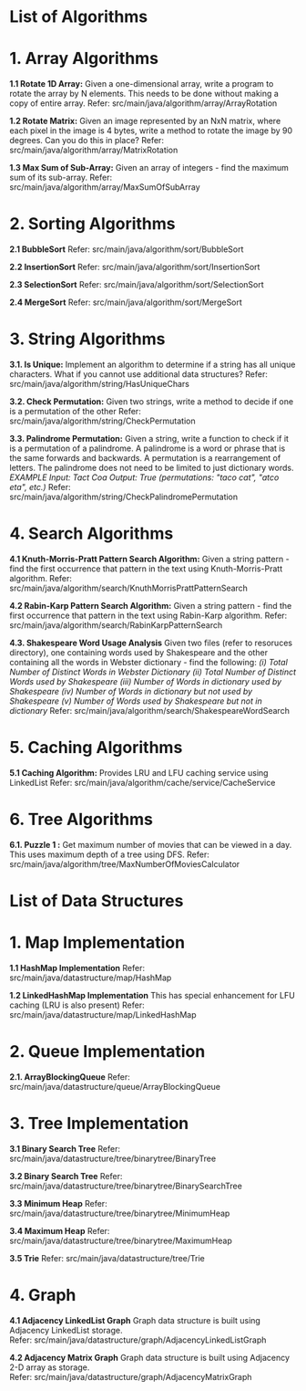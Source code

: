 # List of Algorithms

# 1. Array Algorithms

**1.1 Rotate 1D Array:** Given a one-dimensional array, write a program to rotate the array by N elements. This needs to be done without making a copy of entire array.
Refer: src/main/java/algorithm/array/ArrayRotation

**1.2 Rotate Matrix:** Given an image represented by an NxN matrix, where each pixel in the image is 4 bytes, write a method to rotate the image by 90 degrees. Can you do this in place?
Refer: src/main/java/algorithm/array/MatrixRotation

**1.3 Max Sum of Sub-Array:** Given an array of integers - find the maximum sum of its sub-array.
Refer: src/main/java/algorithm/array/MaxSumOfSubArray


# 2. Sorting Algorithms
 
**2.1 BubbleSort**
Refer: src/main/java/algorithm/sort/BubbleSort
 
**2.2 InsertionSort**
Refer: src/main/java/algorithm/sort/InsertionSort
 
**2.3 SelectionSort**
Refer: src/main/java/algorithm/sort/SelectionSort
 
**2.4 MergeSort**
Refer: src/main/java/algorithm/sort/MergeSort


# 3. String Algorithms

**3.1. Is Unique:** Implement an algorithm to determine if a string has all unique characters. What if you cannot use additional data structures?
Refer: src/main/java/algorithm/string/HasUniqueChars

**3.2. Check Permutation:** Given two strings, write a method to decide if one is a permutation of the other
Refer: src/main/java/algorithm/string/CheckPermutation

**3.3. Palindrome Permutation:** Given a string, write a function to check if it is a permutation of a palindrome. A palindrome is a word or phrase that is the same forwards and backwards. A permutation
is a rearrangement of letters. The palindrome does not need to be limited to just dictionary words.
_EXAMPLE
Input: Tact Coa
Output: True (permutations: "taco cat", "atco eta", etc.)_
Refer: src/main/java/algorithm/string/CheckPalindromePermutation


# 4. Search Algorithms

**4.1 Knuth-Morris-Pratt Pattern Search Algorithm:** Given a string pattern - find the first occurrence that pattern in the text using Knuth-Morris-Pratt algorithm.
Refer: src/main/java/algorithm/search/KnuthMorrisPrattPatternSearch 

**4.2 Rabin-Karp Pattern Search Algorithm:** Given a string pattern - find the first occurrence that pattern in the text using Rabin-Karp algorithm.
Refer: src/main/java/algorithm/search/RabinKarpPatternSearch

**4.3. Shakespeare Word Usage Analysis** Given two files (refer to resoruces directory), one containing words used by Shakespeare and the other containing all the words in Webster dictionary - find the following:
 _(i) Total Number of Distinct Words in Webster Dictionary
 (ii) Total Number of Distinct Words used by Shakespeare
 (iii) Number of Words in dictionary used by Shakespeare
 (iv) Number of Words in dictionary but not used by Shakespeare
 (v) Number of Words used by Shakespeare but not in dictionary_
 Refer: src/main/java/algorithm/search/ShakespeareWordSearch


# 5. Caching Algorithms

**5.1 Caching Algorithm:** Provides LRU and LFU caching service using LinkedList 
Refer: src/main/java/algorithm/cache/service/CacheService


# 6. Tree Algorithms 

**6.1. Puzzle 1 :** Get maximum number of movies that can be viewed in a day. This uses maximum depth of a tree using DFS. 
Refer: src/main/java/algorithm/tree/MaxNumberOfMoviesCalculator
 
 
# List of Data Structures
 
# 1. Map Implementation 
 
**1.1 HashMap Implementation**
Refer: src/main/java/datastructure/map/HashMap
 
**1.2 LinkedHashMap Implementation**
This has special enhancement for LFU caching (LRU is also present)
Refer: src/main/java/datastructure/map/LinkedHashMap


# 2. Queue Implementation

**2.1. ArrayBlockingQueue** Refer: src/main/java/datastructure/queue/ArrayBlockingQueue


# 3. Tree Implementation

**3.1 Binary Search Tree** Refer: src/main/java/datastructure/tree/binarytree/BinaryTree

**3.2 Binary Search Tree** Refer: src/main/java/datastructure/tree/binarytree/BinarySearchTree

**3.3 Minimum Heap** Refer: src/main/java/datastructure/tree/binarytree/MinimumHeap

**3.4 Maximum Heap** Refer: src/main/java/datastructure/tree/binarytree/MaximumHeap

**3.5 Trie** Refer: src/main/java/datastructure/tree/Trie


# 4. Graph

**4.1 Adjacency LinkedList Graph**
Graph data structure is built using Adjacency LinkedList storage.   
Refer: src/main/java/datastructure/graph/AdjacencyLinkedListGraph

**4.2 Adjacency Matrix Graph**
Graph data structure is built using Adjacency 2-D array as storage.   
Refer: src/main/java/datastructure/graph/AdjacencyMatrixGraph
